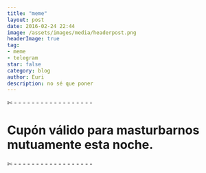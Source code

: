 ```yaml
---
title: "meme"
layout: post
date: 2016-02-24 22:44
image: /assets/images/media/headerpost.png
headerImage: true
tag:
- meme
- telegram
star: false
category: blog
author: Euri
description: no sé que poner
---
```

✄ \- \- \- \- \- \- \- \- \- \- \- \- \- \- \- \- \- -

# Cupón válido para masturbarnos mutuamente esta noche.

✄ \- \- \- \- \- \- \- \- \- \- \- \- \- \- \- \- \- -
